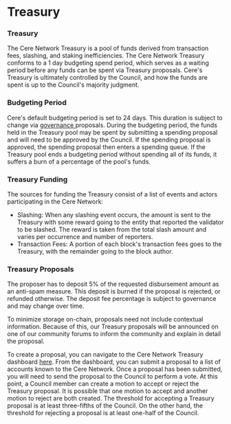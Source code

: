# Treasury

### Treasury

The Cere Network Treasury is a pool of funds derived from transaction fees, slashing, and staking inefficiencies. The Cere Network Treasury conforms to a 1 day budgeting spend period, which serves as a waiting period before any funds can be spent via Treasury proposals. Cere's Treasury is ultimately controlled by the Council, and how the funds are spent is up to the Council's majority judgment.

### Budgeting Period

Cere's default budgeting period is set to 24 days. This duration is subject to change via [governance ](governance.md)proposals. During the budgeting period, the funds held in the Treasury pool may be spent by submitting a spending proposal and will need to be approved by the Council. If the spending proposal is approved, the spending proposal then enters a spending queue. If the Treasury pool ends a budgeting period without spending all of its funds, it suffers a burn of a percentage of the pool's funds.

### Treasury Funding

The sources for funding the Treasury consist of a list of events and actors participating in the Cere Network:

* Slashing: When any slashing event occurs, the amount is sent to the Treasury with some reward going to the entity that reported the validator to be slashed. The reward is taken from the total slash amount and varies per occurrence and number of reporters.
* Transaction Fees: A portion of each block's transaction fees goes to the Treasury, with the remainder going to the block author.

### Treasury Proposals

The proposer has to deposit 5% of the requested disbursement amount as an anti-spam measure. This deposit is burned if the proposal is rejected, or refunded otherwise. The deposit fee percentage is subject to governance and may change over time.

To minimize storage on-chain, proposals need not include contextual information. Because of this, our Treasury proposals will be announced on one of our community forums to inform the community and explain in detail the proposal.

To create a proposal, you can navigate to the Cere Network Treasury dashboard [here](https://explorer.cere.network/#/treasury). From the dashboard, you can submit a proposal to a list of accounts known to the Cere Network. Once a proposal has been submitted, you will need to send the proposal to the Council to perform a vote. At this point, a Council member can create a motion to accept or reject the Treasury proposal. It is possible that one motion to accept and another motion to reject are both created. The threshold for accepting a Treasury proposal is at least three-fifths of the Council. On the other hand, the threshold for rejecting a proposal is at least one-half of the Council.
